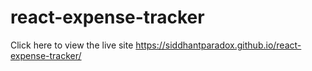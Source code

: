 # react-expense-tracker
Click here to view the live site
https://siddhantparadox.github.io/react-expense-tracker/
